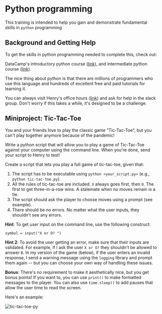 # Python programming

This training is intended to help you gain and demonstrate fundamental skills in `python` programming 

## Background and Getting Help

To get the skills in python programming needed to complete this, check out:

DataCamp's introductory python course ([link](https://learn.datacamp.com/courses/intro-to-python-for-data-science)), and intermediate python course ([link](https://learn.datacamp.com/courses/intermediate-python)).

The nice thing about python is that there are millions of programmers who use this language and hundreds of excellent free and paid tutorials for learning it.

You can always visit Henry's office hours ([link](https://calendly.com/millerh1/30min)) and ask for help in the slack group. Don't worry if this takes a while, it's designed to be a challenge. 

## Miniproject: Tic-Tac-Toe

You and your friends love to play the classic game "Tic-Tac-Toe", but you can't play together anymore because of the pandemic! 

Write a python script that will allow you to play a game of Tic-Tac-Toe against your computer using the command line. When you're done, send your script to Henry to test!

Create a script that lets you play a full game of tic-tac-toe, given that:
1. The script has to be executable using `python <your_script.py>` (e.g., `python tic-tac-toe.py`).
2. All the rules of tic-tac-toe are included. `X` always goes first, then `O`. The first to get three-in-a-row wins. A stalemate when no moves remain is a tie.
3. The script should ask the player to choose moves using a prompt (see example). 
4. There should be no errors. No matter what the user inputs, they shouldn't see any errors. 

**Hint**: To get user input on the command line, use the following construct:

```
symbol = input("X or O? ")
```

**Hint 2**: To avoid the user getting an error, make sure that their inputs are validated. For example, if I ask the user `X or O?` they shouldn't be allowed to answer `B`. In my version of the game (below), if the user enters an invalid response, I send a warning message using the `logging` library and prompt them again -- but you can choose your own way of handling these issues.

**Bonus**: There's no requirement to make it aesthetically nice, but you get bonus points! If you want to, you can use `print()` to make formatted messages to the player. You can also use `time.sleep()` to add pauses that allow the user time to read the screen. 

Here's an example:

![tic-tac-toe-py](https://user-images.githubusercontent.com/44813811/111715575-20790600-8822-11eb-878e-227f6f133ea5.gif)


